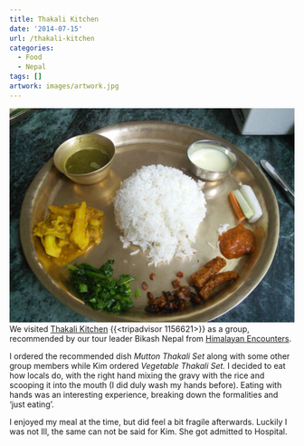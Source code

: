 ```yaml
---
title: Thakali Kitchen
date: '2014-07-15'
url: /thakali-kitchen
categories:
  - Food
  - Nepal
tags: []
artwork: images/artwork.jpg
---
```


![](images/1405403578_thumb.png) We visited [Thakali Kitchen](http://www.tripadvisor.com/Restaurant_Review-g293890-d1156621-Reviews-Thakali_Kitchen-Kathmandu_Kathmandu_Valley_Bagmati_Zone_Central_Region.html) {{<tripadvisor 1156621>}} as a group, recommended by our tour leader Bikash Nepal from [Himalayan Encounters](http://himalayanencounters.com/).

I ordered the recommended dish _Mutton Thakali Set_ along with some other group members while Kim ordered _Vegetable Thakali Set._ I decided to eat how locals do, with the right hand mixing the gravy with the rice and scooping it into the mouth (I did duly wash my hands before). Eating with hands was an interesting experience, breaking down the formalities and ‘just eating’.

I enjoyed my meal at the time, but did feel a bit fragile afterwards. Luckily I was not Ill, the same can not be said for Kim. She got admitted to Hospital.
